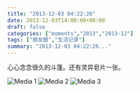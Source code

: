 ```yaml
---
title: "2013-12-03 04:22:26"
date: 2013-12-03T14:00:00+08:00
draft: false
categories: ["moments","2013","2013-12"]
tags: ["朋友圈","生活记录"]
summary: "2013-12-03 04:22:26..."
---
```


心心念念很久的斗篷。还有灵异皂片一张。

![Media 1](/Moments/photos/2013-12-03/201312030422260.jpg)
![Media 2](/Moments/photos/2013-12-03/201312030422261.jpg)
![Media 3](/Moments/photos/2013-12-03/201312030422262.jpg)
